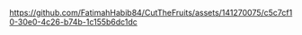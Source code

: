 

https://github.com/FatimahHabib84/CutTheFruits/assets/141270075/c5c7cf10-30e0-4c26-b74b-1c155b6dc1dc

